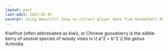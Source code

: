 ```yaml
---
layout: post
last-edit: 2021-01-07
excerpt: Using Beautiful Soup to collect player data from Basketball Reference.
---
```


Kiwifruit (often abbreviated as kiwi), or Chinese gooseberry is the edible
berry of several species of woody vines in \\( a^2 = b^2 \\) the genus Actinidia.
